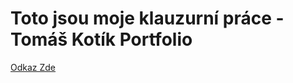 <h1>Toto jsou moje klauzurní práce - Tomáš Kotík Portfolio</h1>
<a href ="https://trix-code.github.io/klauzury/" target="_blank">Odkaz Zde</a>
